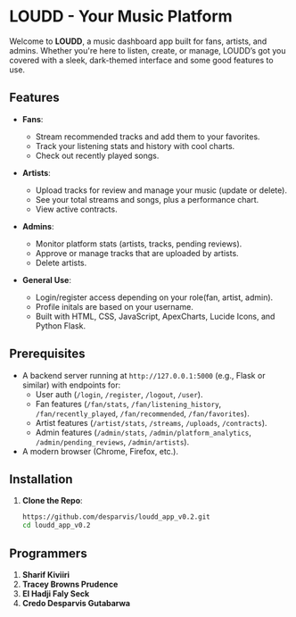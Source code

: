 # LOUDD - Your Music Platform

Welcome to **LOUDD**, a music dashboard app built for fans, artists, and admins. Whether you're here to listen, create, or manage, LOUDD’s got you covered with a sleek, dark-themed interface and some good features to use.

## Features

- **Fans**:
  - Stream recommended tracks and add them to your favorites.
  - Track your listening stats and history with cool charts.
  - Check out recently played songs.

- **Artists**:
  - Upload tracks for review and manage your music (update or delete).
  - See your total streams and songs, plus a performance chart.
  - View active contracts.

- **Admins**:
  - Monitor platform stats (artists, tracks, pending reviews).
  - Approve or manage tracks that are uploaded by artists.
  - Delete artists.

- **General Use**:
  - Login/register access depending on your role(fan, artist, admin).
  - Profile initals are based on your username.
  - Built with HTML, CSS, JavaScript, ApexCharts, Lucide Icons, and Python Flask.

## Prerequisites

- A backend server running at `http://127.0.0.1:5000` (e.g., Flask or similar) with endpoints for:
  - User auth (`/login`, `/register`, `/logout`, `/user`).
  - Fan features (`/fan/stats`, `/fan/listening_history`, `/fan/recently_played`, `/fan/recommended`, `/fan/favorites`).
  - Artist features (`/artist/stats`, `/streams`, `/uploads`, `/contracts`).
  - Admin features (`/admin/stats`, `/admin/platform_analytics`, `/admin/pending_reviews`, `/admin/artists`).
- A modern browser (Chrome, Firefox, etc.).

## Installation

1. **Clone the Repo**:
   ```bash
   https://github.com/desparvis/loudd_app_v0.2.git
   cd loudd_app_v0.2

## Programmers

1. **Sharif Kiviiri**
2. **Tracey Browns Prudence**
3. **El Hadji Faly Seck**
4. **Credo Desparvis Gutabarwa**